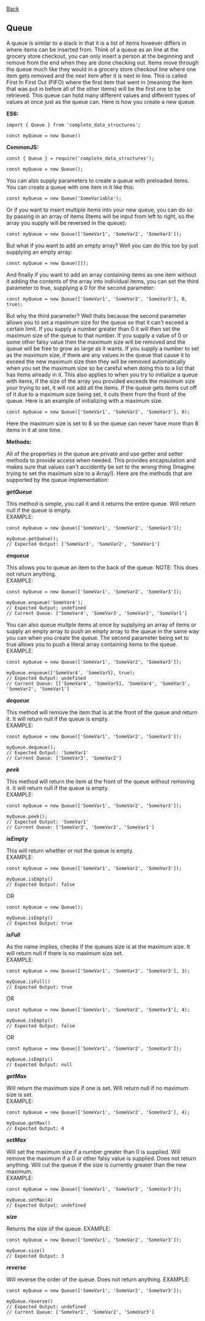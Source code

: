 [Back](../../../README.md)

## Queue

A queue is similar to a stack in that it is a list of items however differs in where items can be inserted from. Think of a queue as an line at the grocery store checkout, you can only insert a person at the beginning and remove from the end when they are done checking out. Items move through the queue much like they would in a grocery store checkout line where one item gets removed and the next item after it is next in line. This is called First In First Out (FIFO) where the first item that went in (meaning the item that was put in before all of the other items) will be the first one to be retrieved. This queue can hold many different values and different types of values at once just as the queue can. Here is how you create a new queue.

**ES6:**    

    import { Queue } from 'complete_data_structures';

    const myQueue = new Queue()

**CommonJS:**    

    const { Queue } = require('complete_data_structures');

    const myQueue = new Queue();

You can also supply parameters to create a queue with preloaded items. You can create a queue with one item in it like this:    

    const myQueue = new Queue('SomeVariable');

Or if you want to insert multiple items into your new queue, you can do so by passing in an array of items (Items will be input from left to right, so the array you supply will be reversed in the queue):

    const myQueue = new Queue(['SomeVar1', 'SomeVar2', 'SomeVar3']);

But what if you want to add an empty array? Well you can do this too by just supplying an empty array:

    const myQueue = new Queue([]);

And finally if you want to add an array containing items as one item without it adding the contents of the array into individual items, you can set the third parameter to true, supplying a 0 for the second parameter:

    const myQueue = new Queue(['SomeVar1', 'SomeVar2', 'SomeVar3'], 0, true);

But why the third parameter? Well thats because the second parameter allows you to set a maximum size for the queue so that it can't exceed a certain limit. If you supply a number greater than 0 it will then set the maximum size of the queue to that number. If you supply a value of 0 or some other falsy value then the maximum size will be removed and the queue will be free to grow as large as it wants. If you supply a number to set as the maximum size, if there are any values in the queue that cause it to exceed the new maximum size then they will be removed automatically when you set the maximum size so be careful when doing this to a list that has items already in it. This also applies to when you try to initialize a queue with items, if the size of the array you provided exceeds the maximum size your trying to set, it will not add all the items. If the queue gets items cut off of it due to a maximum size being set, it cuts them from the front of the queue. Here is an example of initializing with a maximum size.

    const myQueue = new Queue(['SomeVar1', 'SomeVar2', 'SomeVar3'], 8);

Here the maximum size is set to 8 so the queue can never have more than 8 items in it at one time.    

**Methods:**

All of the properties in the queue are private and use getter and setter methods to provide access when needed. This provides encapsulation and makes sure that values can't accidently be set to the wrong thing (Imagine trying to set the maximum size to a Array!). Here are the methods that are supported by the queue implementation:

***getQueue***

This method is simple, you call it and it returns the entire queue. Will return null if the queue is empty.    
EXAMPLE:

    const myQueue = new Queue(['SomeVar1', 'SomeVar2', 'SomeVar3']);

    myQueue.getQueue();
    // Expected Output: ['SomeVar3', 'SomeVar2', 'SomeVar1']

***enqueue***

This allows you to queue an item to the back of the queue. NOTE: This does not return anything.    
EXAMPLE:

    const myQueue = new Queue(['SomeVar1', 'SomeVar2', 'SomeVar3']);

    myQueue.enqueue('SomeVar4');
    // Expected Output: undefined
    // Current Queue: ['SomeVar4', 'SomeVar3', 'SomeVar2', 'SomeVar1']

You can also queue multple items at once by supplying an array of items or supply an empty array to push an empty array to the queue in the same way you can when you create the queue. The second parameter being set to true allows you to push a literal array containing items to the queue.    
EXAMPLE:

    const myQueue = new Queue(['SomeVar1', 'SomeVar2', 'SomeVar3']);

    myQueue.enqueue(['SomeVar4', 'SomeVar5], true);
    // Expected Output: undefined
    // Current Queue: [['SomeVar4', 'SomeVar5], 'SomeVar4', 'SomeVar3', 'SomeVar2', 'SomeVar1']

***dequeue***

This method will remove the item that is at the front of the queue and return it. It will return null if the queue is empty.    
EXAMPLE:

    const myQueue = new Queue(['SomeVar1', 'SomeVar2', 'SomeVar3']);

    myQueue.dequeue();
    // Expected Output: 'SomeVar1'
    // Current Queue: ['SomeVar3', 'SomeVar2']

***peek***

This method will return the item at the front of the queue without removing it. It will return null if the queue is empty.    
EXAMPLE:

    const myQueue = new Queue(['SomeVar1', 'SomeVar2', 'SomeVar3']);

    myQueue.peek();
    // Expected Output: 'SomeVar1'
    // Current Queue: ['SomeVar3', 'SomeVar2', 'SomeVar1']

***isEmpty***

This will return whether or not the queue is empty.    
EXAMPLE:

    const myQueue = new Queue(['SomeVar1', 'SomeVar2', 'SomeVar3']);

    myQueue.isEmpty()
    // Expected Output: false

OR    

    const myQueue = new Queue();

    myQueue.isEmpty()
    // Expected Output: true

***isFull***

As the name implies, checks if the queues size is at the maximum size. It will return null if there is no maximum size set.    
EXAMPLE:

    const myQueue = new Queue(['SomeVar1', 'SomeVar2', 'SomeVar3'], 3);

    myQueue.isFull()
    // Expected Output: true

OR    

    const myQueue = new Queue(['SomeVar1', 'SomeVar2', 'SomeVar3'], 4);

    myQueue.isEmpty()
    // Expected Output: false

OR    

    const myQueue = new Queue(['SomeVar1', 'SomeVar2', 'SomeVar3']);

    myQueue.isEmpty()
    // Expected Output: null

***getMax***

Will return the maximum size if one is set. Will return null if no maximum size is set.    
EXAMPLE:

    const myQueue = new Queue(['SomeVar1', 'SomeVar2', 'SomeVar3'], 4);

    myQueue.getMax()
    // Expected Output: 4

***setMax***

Will set the maximum size if a number greater than 0 is supplied. Will remove the maximum if a 0 or other falsy value is supplied. Does not return anything. Will cut the queue if the size is currently greater than the new maximum.    
EXAMPLE:

    const myQueue = new Queue(['SomeVar1', 'SomeVar2', 'SomeVar3']);

    myQueue.setMax(4)
    // Expected Output: undefined

***size***

Returns the size of the queue.
EXAMPLE:

    const myQueue = new Queue(['SomeVar1', 'SomeVar2', 'SomeVar3']);

    myQueue.size()
    // Expected Output: 3

***reverse***

Will reverse the order of the queue. Does not return anything.
EXAMPLE:

    const myQueue = new Queue(['SomeVar1', 'SomeVar2', 'SomeVar3']);

    myQueue.reverse()
    // Expected Output: undefined
    // Current Queue: ['SomeVar1', 'SomeVar2', 'SomeVar3']
